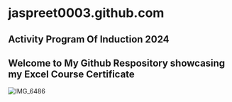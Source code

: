 # jaspreet0003.github.com
## Activity Program Of Induction 2024
## Welcome to My Github Respository showcasing my Excel Course Certificate
![IMG_6486](https://github.com/user-attachments/assets/2926e517-7b70-459d-b54b-eefc26b3d091)
